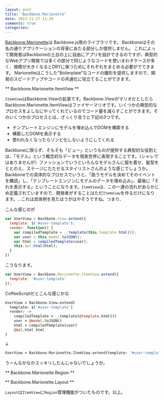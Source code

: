 ```yaml
---
layout: post
title: "Backbone.Marionette"
date: 2013-11-27 11:20
comments: true
categories: 
---
```

[Backbone.Marionette](http://marionettejs.com/)は Backbone.js用のライブラリです。
Backboneはその名の通りアプリケーションの背骨にあたる部分しか提供しません。
これによって開発者はBackboneの土台の上に自由にアプリを設計できるのですが、典型的なWebアプリ開発では多くの部分で同じようなコードを使いまわすケースが多く、規模が大きくなるとDRYに保つためにそれぞれをまとめる必要がでてきます。
Marionetteはこうした"Boilerplate"なコードの雛形を提供しますので、開発のスピードアップやコードの共通化に役立てることができます。

** Backbone.Marionette.ItemView **

`ItemView`はBackbone.Viewの拡張です。Backbone.ViewがマリオだとしたらBackbone.Marionette.ItemViewはファイヤーマリオです。いくつかの典型的なプロセスをよしなにやってくれているのでコード量を減らすことができます。そのいくつかのプロセスとは、ざっくり言うと下記の3つです。

* テンプレートエンジンにモデルを埋め込んでDOMを構築する
* 構築したDOMを表示する
* 使われなくなったらゾンビ化しないようにしてくれる

Backboneに限らず、そもそも「ビュー」というものが提供する典型的な役割とは、「モデル」という概念的なデータを現実世界に表現することです。（シャレではありませんが）ファッションでいうといろんなモデルさんに服を着せ、髪型をととのえ、ステージにたたせるスタイリストさんのような感じでしょうか。Backboneでの具体的なプロセスでいうと、「扱うモデルを決めてそのイベントを購読」し、「テンプレートエンジンにモデルのデータを埋め込み」、最後に「それを表示する」ということになります。`ItemView`は、この一連の流れがあらかじめ定義されていますので、開発者がすることはただ`ItemView`を作るだけになります。…これは具体例を見たほうがはやそうですね。つまり、

こんな感じのが

```javascript
var UserView = Backbone.View.extend({
  template: $('#user-template');
  render: function() {
    var compiledTemplate = _.template(this.template.html());
    var user = this.model.toJSON();
    var html = compiledTemplate(user);
    this.$el.html(html);
  }
})
```

こうなります。
```javascript
var UserView = Backbone.Marionette.ItemView.extend({
  template: '#user-template'
});
```

CoffeeScriptだとこんな感じかな
```coffeescript
UserView = Backbone.View.extend(
  template: $('#user-template')
  render: ->
    compiledTemplate = _.template(@template.html())
    user = @model.toJSON()
    html = compiledTemplate(user)
    @$el.html html
)
```
↓
```coffeescript
UserView = Backbone.Marionette.ItemView.extend(template: '#user-template')
```
うーんなかなかスッキリしたんじゃないでしょうか。

** Backbone.Marionette.Region **



** Backbone.Marionette.Layout **

`Layout`は`ItemView`に`Region`管理機能がついたものです。以上。


